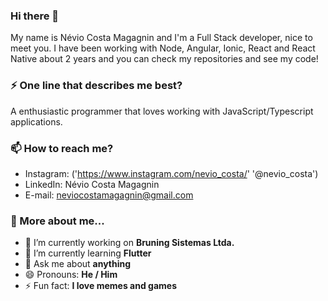 ### Hi there 👋

My name is Névio Costa Magagnin and I'm a Full Stack developer, nice to meet you. I have been working with Node, Angular, Ionic, React and React Native about 2 years and you can check my repositories and see my code!

### :zap: One line that describes me best?

A enthusiastic programmer that loves working with JavaScript/Typescript applications.

### :mailbox: How to reach me?

- Instagram: ('https://www.instagram.com/nevio_costa/' '@nevio_costa')
- LinkedIn: Névio Costa Magagnin
- E-mail: neviocostamagagnin@gmail.com

### :pushpin: More about me...

- 🔭 I’m currently working on **Bruning Sistemas Ltda.**
- 🌱 I’m currently learning **Flutter**
- 💬 Ask me about **anything**
- 😄 Pronouns: **He / Him**
- ⚡ Fun fact: **I love memes and games**

<!-- https://www.instagram.com/nevio_costa/, https://www.linkedin.com/in/n%C3%A9vio-magagnin-045710177/ -->
